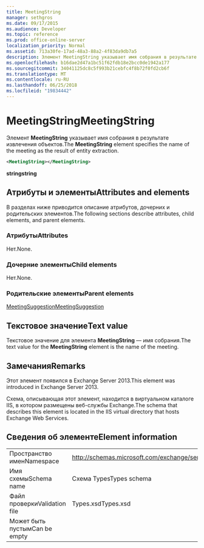 ```yaml
---
title: MeetingString
manager: sethgros
ms.date: 09/17/2015
ms.audience: Developer
ms.topic: reference
ms.prod: office-online-server
localization_priority: Normal
ms.assetid: 713a30fe-17ad-48a3-88a2-4f83da9db7a5
description: Элемент MeetingString указывает имя собрания в результате извлечения объектов.
ms.openlocfilehash: b16dae2d47a1bc51f62fdb18e2bcc0de1942a177
ms.sourcegitcommit: 34041125dc8c5f993b21cebfc4f8b72f0fd2cb6f
ms.translationtype: MT
ms.contentlocale: ru-RU
ms.lasthandoff: 06/25/2018
ms.locfileid: "19834442"
---
```

# <a name="meetingstring"></a><span data-ttu-id="4737f-103">MeetingString</span><span class="sxs-lookup"><span data-stu-id="4737f-103">MeetingString</span></span>

<span data-ttu-id="4737f-104">Элемент **MeetingString** указывает имя собрания в результате извлечения объектов.</span><span class="sxs-lookup"><span data-stu-id="4737f-104">The **MeetingString** element specifies the name of the meeting as the result of entity extraction.</span></span> 
  
```XML
<MeetingString></MeetingString>
```

 <span data-ttu-id="4737f-105">**string**</span><span class="sxs-lookup"><span data-stu-id="4737f-105">**string**</span></span>
## <a name="attributes-and-elements"></a><span data-ttu-id="4737f-106">Атрибуты и элементы</span><span class="sxs-lookup"><span data-stu-id="4737f-106">Attributes and elements</span></span>

<span data-ttu-id="4737f-107">В разделах ниже приводится описание атрибутов, дочерних и родительских элементов.</span><span class="sxs-lookup"><span data-stu-id="4737f-107">The following sections describe attributes, child elements, and parent elements.</span></span>
  
### <a name="attributes"></a><span data-ttu-id="4737f-108">Атрибуты</span><span class="sxs-lookup"><span data-stu-id="4737f-108">Attributes</span></span>

<span data-ttu-id="4737f-109">Нет.</span><span class="sxs-lookup"><span data-stu-id="4737f-109">None.</span></span>
  
### <a name="child-elements"></a><span data-ttu-id="4737f-110">Дочерние элементы</span><span class="sxs-lookup"><span data-stu-id="4737f-110">Child elements</span></span>

<span data-ttu-id="4737f-111">Нет.</span><span class="sxs-lookup"><span data-stu-id="4737f-111">None.</span></span>
  
### <a name="parent-elements"></a><span data-ttu-id="4737f-112">Родительские элементы</span><span class="sxs-lookup"><span data-stu-id="4737f-112">Parent elements</span></span>

[<span data-ttu-id="4737f-113">MeetingSuggestion</span><span class="sxs-lookup"><span data-stu-id="4737f-113">MeetingSuggestion</span></span>](meetingsuggestion.md)
  
## <a name="text-value"></a><span data-ttu-id="4737f-114">Текстовое значение</span><span class="sxs-lookup"><span data-stu-id="4737f-114">Text value</span></span>

<span data-ttu-id="4737f-115">Текстовое значение для элемента **MeetingString** — имя собрания.</span><span class="sxs-lookup"><span data-stu-id="4737f-115">The text value for the **MeetingString** element is the name of the meeting.</span></span> 
  
## <a name="remarks"></a><span data-ttu-id="4737f-116">Замечания</span><span class="sxs-lookup"><span data-stu-id="4737f-116">Remarks</span></span>

<span data-ttu-id="4737f-117">Этот элемент появился в Exchange Server 2013.</span><span class="sxs-lookup"><span data-stu-id="4737f-117">This element was introduced in Exchange Server 2013.</span></span>
  
<span data-ttu-id="4737f-118">Схема, описывающая этот элемент, находится в виртуальном каталоге IIS, в котором размещены веб-службы Exchange.</span><span class="sxs-lookup"><span data-stu-id="4737f-118">The schema that describes this element is located in the IIS virtual directory that hosts Exchange Web Services.</span></span>
  
## <a name="element-information"></a><span data-ttu-id="4737f-119">Сведения об элементе</span><span class="sxs-lookup"><span data-stu-id="4737f-119">Element information</span></span>

|||
|:-----|:-----|
|<span data-ttu-id="4737f-120">Пространство имен</span><span class="sxs-lookup"><span data-stu-id="4737f-120">Namespace</span></span>  <br/> |http://schemas.microsoft.com/exchange/services/2006/types  <br/> |
|<span data-ttu-id="4737f-121">Имя схемы</span><span class="sxs-lookup"><span data-stu-id="4737f-121">Schema name</span></span>  <br/> |<span data-ttu-id="4737f-122">Схема Types</span><span class="sxs-lookup"><span data-stu-id="4737f-122">Types schema</span></span>  <br/> |
|<span data-ttu-id="4737f-123">Файл проверки</span><span class="sxs-lookup"><span data-stu-id="4737f-123">Validation file</span></span>  <br/> |<span data-ttu-id="4737f-124">Types.xsd</span><span class="sxs-lookup"><span data-stu-id="4737f-124">Types.xsd</span></span>  <br/> |
|<span data-ttu-id="4737f-125">Может быть пустым</span><span class="sxs-lookup"><span data-stu-id="4737f-125">Can be empty</span></span>  <br/> ||
   

